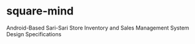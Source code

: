 # square-mind
Android-Based Sari-Sari Store Inventory and Sales Management System Design Specifications
